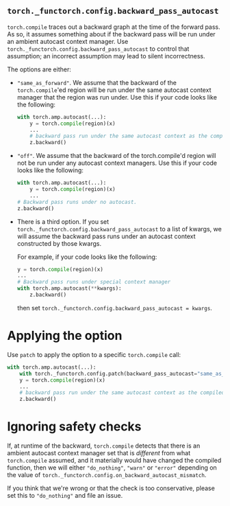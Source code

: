 ``torch._functorch.config.backward_pass_autocast``
--------------------------------------------------

``torch.compile`` traces out a backward graph at the time of the forward pass.
As so, it assumes something about if the backward pass will be run under an
ambient autocast context manager. Use ``torch._functorch.config.backward_pass_autocast``
to control that assumption; an incorrect assumption may lead to silent
incorrectness.

The options are either:

- `"same_as_forward"`. We assume that the backward of the ``torch.compile``'ed region
  will be run under the same autocast context manager that the region was run
  under. Use this if your code looks like the following:

  ```py
  with torch.amp.autocast(...):
      y = torch.compile(region)(x)
      ...
      # backward pass run under the same autocast context as the compiled region
      z.backward()
  ```

- `"off"`. We assume that the backward of the torch.compile'd region will
  not be run under any autocast context managers.
  Use this if your code looks like the following:

  ```py
  with torch.amp.autocast(...):
      y = torch.compile(region)(x)
      ...
  # Backward pass runs under no autocast.
  z.backward()
  ```

- There is a third option. If you set ``torch._functorch.config.backward_pass_autocast``
  to a list of kwargs, we will assume the backward pass runs under an autocast context
  constructed by those kwargs.
  
  For example, if your code looks like the following:
  ```py
  y = torch.compile(region)(x)
  ...
  # Backward pass runs under special context manager
  with torch.amp.autocast(**kwargs):
      z.backward()
  ```
  then set ``torch._functorch.config.backward_pass_autocast = kwargs``.

Applying the option
===================

Use ``patch`` to apply the option to a specific ``torch.compile`` call:

```py
with torch.amp.autocast(...):
    with torch._functorch.config.patch(backward_pass_autocast="same_as_forward")
    y = torch.compile(region)(x)
    ...
    # backward pass run under the same autocast context as the compiled region
    z.backward()
```

Ignoring safety checks
======================

If, at runtime of the backward, ``torch.compile`` detects that there is an
ambient autocast context manager set that is *different* from what
``torch.compile`` assumed, and it materially would have changed the
compiled function, then we will either `"do_nothing"`, `"warn"` or `"error"`
depending on the value of ``torch._functorch.config.on_backward_autocast_mismatch``.

If you think that we're wrong or that the check is too conservative, please set
this to ``"do_nothing"`` and file an issue.
